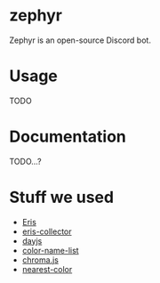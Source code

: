 # zephyr

Zephyr is an open-source Discord bot.

# Usage

TODO

# Documentation

TODO...?

# Stuff we used

- [Eris](https://github.com/abalabahaha/eris)
- [eris-collector](https://github.com/barbarbar338/eris-collector/)
- [dayjs](https://github.com/iamkun/dayjs)
- [color-name-list](https://www.npmjs.com/package/color-name-list)
- [chroma.js](https://github.com/gka/chroma.js/)
- [nearest-color](https://www.npmjs.com/package/nearest-color)
